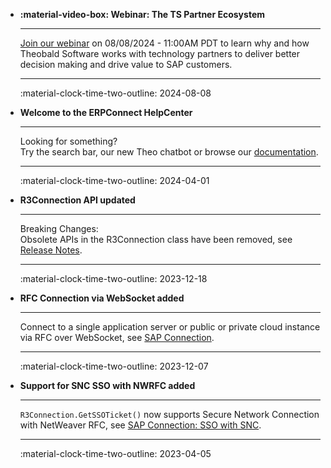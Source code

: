 <div class="grid cards" markdown>


-   **:material-video-box: Webinar: The TS Partner Ecosystem**

    ---

    [Join our webinar](https://theobald-software.com/en/webinars/partner-ecosystem/) on 08/08/2024 - 11:00AM PDT to learn why and how Theobald Software works with technology partners to deliver better decision making and drive value to SAP customers. 

    ---

    :material-clock-time-two-outline: 2024-08-08

-   **Welcome to the ERPConnect HelpCenter**

    ---

    Looking for something? <br>Try the search bar, our new Theo chatbot or browse our [documentation](documentation/introduction/index.md).

    ---

    :material-clock-time-two-outline: 2024-04-01

-   **R3Connection API updated**

    ---

    Breaking Changes: <br>Obsolete APIs in the R3Connection class have been removed, see [Release Notes](https://helpcenter.theobald-software.com/erpconnect/changelog/?product=ERPConnect&version=7.6.0.0).

    ---

    :material-clock-time-two-outline: 2023-12-18

-   **RFC Connection via WebSocket added**

    ---

    Connect to a single application server or public or private cloud instance via RFC over WebSocket, see [SAP Connection](./documentation/sap-connection/log-on-to-sap.md). 

    ---

    :material-clock-time-two-outline: 2023-12-07

-   **Support for SNC SSO with NWRFC added**

    ---

    `R3Connection.GetSSOTicket()` now supports Secure Network Connection with NetWeaver RFC, see [SAP Connection: SSO with SNC](documentation/sap-connection/sso-with-snc.md).

    ---

    :material-clock-time-two-outline: 2023-04-05

</div>